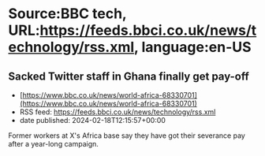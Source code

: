 # Source:BBC tech, URL:https://feeds.bbci.co.uk/news/technology/rss.xml, language:en-US

## Sacked Twitter staff in Ghana finally get pay-off
 - [https://www.bbc.co.uk/news/world-africa-68330701](https://www.bbc.co.uk/news/world-africa-68330701)
 - RSS feed: https://feeds.bbci.co.uk/news/technology/rss.xml
 - date published: 2024-02-18T12:15:57+00:00

Former workers at X's Africa base say they have got their severance pay after a year-long campaign.

